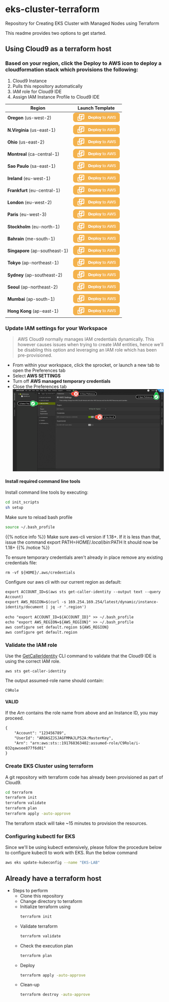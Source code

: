 # eks-cluster-terraform
Repository for Creating EKS Cluster with Managed Nodes using Terraform


This readme provides two options to get started.

## Using Cloud9 as a terraform host

### Based on your region, click the **Deploy to AWS** icon to deploy a cloudformation stack which provisions the following:
1. Cloud9 Instance
2. Pulls this repository automatically
3. IAM role for Cloud9 IDE
4. Assign IAM Instance Profile to Cloud9 IDE

| Region | Launch Template |
| ------------ | ------------- | 
**Oregon** (us-west-2) | [![Launch Stack into Oregon with CloudFormation](/images/deploy-to-aws.png)](https://console.aws.amazon.com/cloudformation/home?region=us-west-2#/stacks/new?stackName=MyEKSLabStack&templateURL=https://s3-ap-southeast-2.amazonaws.com/aajolly-labs/c9stack.yaml)  
**N.Virginia** (us-east-1) | [![Launch Stack into N.Virginia with CloudFormation](/images/deploy-to-aws.png)](https://console.aws.amazon.com/cloudformation/home?region=us-east-1#/stacks/new?stackName=MyEKSLabStack&templateURL=https://s3-ap-southeast-2.amazonaws.com/aajolly-labs/c9stack.yaml)  
**Ohio** (us-east-2) | [![Launch Stack into N.Virginia with CloudFormation](/images/deploy-to-aws.png)](https://console.aws.amazon.com/cloudformation/home?region=us-east-2#/stacks/new?stackName=MyEKSLabStack&templateURL=https://s3-ap-southeast-2.amazonaws.com/aajolly-labs/c9stack.yaml)  
**Montreal** (ca-central-1) | [![Launch Stack into N.Virginia with CloudFormation](/images/deploy-to-aws.png)](https://console.aws.amazon.com/cloudformation/home?region=ca-central-1#/stacks/new?stackName=MyEKSLabStack&templateURL=https://s3-ap-southeast-2.amazonaws.com/aajolly-labs/c9stack.yaml)  
**Sao Paulo** (sa-east-1) | [![Launch Stack into N.Virginia with CloudFormation](/images/deploy-to-aws.png)](https://console.aws.amazon.com/cloudformation/home?region=sa-east-1#/stacks/new?stackName=MyEKSLabStack&templateURL=https://s3-ap-southeast-2.amazonaws.com/aajolly-labs/c9stack.yaml)  
**Ireland** (eu-west-1) | [![Launch Stack into N.Virginia with CloudFormation](/images/deploy-to-aws.png)](https://console.aws.amazon.com/cloudformation/home?region=eu-west-1#/stacks/new?stackName=MyEKSLabStack&templateURL=https://s3-ap-southeast-2.amazonaws.com/aajolly-labs/c9stack.yaml)  
**Frankfurt** (eu-central-1) | [![Launch Stack into N.Virginia with CloudFormation](/images/deploy-to-aws.png)](https://console.aws.amazon.com/cloudformation/home?region=eu-central-1#/stacks/new?stackName=MyEKSLabStack&templateURL=https://s3-ap-southeast-2.amazonaws.com/aajolly-labs/c9stack.yaml)  
**London** (eu-west-2) | [![Launch Stack into N.Virginia with CloudFormation](/images/deploy-to-aws.png)](https://console.aws.amazon.com/cloudformation/home?region=eu-west-2#/stacks/new?stackName=MyEKSLabStack&templateURL=https://s3-ap-southeast-2.amazonaws.com/aajolly-labs/c9stack.yaml)  
**Paris** (eu-west-3) | [![Launch Stack into N.Virginia with CloudFormation](/images/deploy-to-aws.png)](https://console.aws.amazon.com/cloudformation/home?region=eu-west-3#/stacks/new?stackName=MyEKSLabStack&templateURL=https://s3-ap-southeast-2.amazonaws.com/aajolly-labs/c9stack.yaml)  
**Stockholm** (eu-north-1) | [![Launch Stack into N.Virginia with CloudFormation](/images/deploy-to-aws.png)](https://console.aws.amazon.com/cloudformation/home?region=eu-north-1#/stacks/new?stackName=MyEKSLabStack&templateURL=https://s3-ap-southeast-2.amazonaws.com/aajolly-labs/c9stack.yaml)  
**Bahrain** (me-south-1) | [![Launch Stack into N.Virginia with CloudFormation](/images/deploy-to-aws.png)](https://console.aws.amazon.com/cloudformation/home?region=me-south-1#/stacks/new?stackName=MyEKSLabStack&templateURL=https://s3-ap-southeast-2.amazonaws.com/aajolly-labs/c9stack.yaml)  
**Singapore** (ap-southeast-1) | [![Launch Stack into N.Virginia with CloudFormation](/images/deploy-to-aws.png)](https://console.aws.amazon.com/cloudformation/home?region=ap-southeast-1#/stacks/new?stackName=MyEKSLabStack&templateURL=https://s3-ap-southeast-2.amazonaws.com/aajolly-labs/c9stack.yaml)  
**Tokyo** (ap-northeast-1) | [![Launch Stack into N.Virginia with CloudFormation](/images/deploy-to-aws.png)](https://console.aws.amazon.com/cloudformation/home?region=ap-northeast-1#/stacks/new?stackName=MyEKSLabStack&templateURL=https://s3-ap-southeast-2.amazonaws.com/aajolly-labs/c9stack.yaml)  
**Sydney** (ap-southeast-2) | [![Launch Stack into N.Virginia with CloudFormation](/images/deploy-to-aws.png)](https://console.aws.amazon.com/cloudformation/home?region=ap-southeast-2#/stacks/new?stackName=MyEKSLabStack&templateURL=https://s3-ap-southeast-2.amazonaws.com/aajolly-labs/c9stack.yaml)  
**Seoul** (ap-northeast-2) | [![Launch Stack into N.Virginia with CloudFormation](/images/deploy-to-aws.png)](https://console.aws.amazon.com/cloudformation/home?region=ap-northeast-2#/stacks/new?stackName=MyEKSLabStack&templateURL=https://s3-ap-southeast-2.amazonaws.com/aajolly-labs/c9stack.yaml)  
**Mumbai** (ap-south-1) | [![Launch Stack into N.Virginia with CloudFormation](/images/deploy-to-aws.png)](https://console.aws.amazon.com/cloudformation/home?region=ap-south-1#/stacks/new?stackName=MyEKSLabStack&templateURL=https://s3-ap-southeast-2.amazonaws.com/aajolly-labs/c9stack.yaml)  
**Hong Kong** (ap-east-1) | [![Launch Stack into N.Virginia with CloudFormation](/images/deploy-to-aws.png)](https://console.aws.amazon.com/cloudformation/home?region=ap-east-1#/stacks/new?stackName=MyEKSLabStack&templateURL=https://s3-ap-southeast-2.amazonaws.com/aajolly-labs/c9stack.yaml)  

### Update IAM settings for your Workspace

> AWS Cloud9 normally manages IAM credentials dynamically. This however causes issues when trying to create IAM entities, hence we'll be disabling this option and leveraging an IAM role which has been pre-provisioned.

- From within your workspace, click the sprocket, or launch a new tab to open the Preferences tab
- Select **AWS SETTINGS**
- Turn off **AWS managed temporary credentials**
- Close the Preferences tab
![c9disableiam](/images/c9disableiam.png)


#### Install required command line tools 

Install command line tools by executing:

```bash 
cd init_scripts
sh setup
```
Make sure to reload bash profile

```bash 
source ~/.bash_profile
```
{{% notice info %}}
Make sure aws-cli version if 1.18+. If it is less than that, issue the command export PATH=$HOME/.local/bin:$PATH
It should now be 1.18+
{{% /notice %}}


To ensure temporary credentials aren't already in place remove
any existing credentials file:
```
rm -vf ${HOME}/.aws/credentials
```

Configure our aws cli with our current region as default:
```
export ACCOUNT_ID=$(aws sts get-caller-identity --output text --query Account)
export AWS_REGION=$(curl -s 169.254.169.254/latest/dynamic/instance-identity/document | jq -r '.region')

echo "export ACCOUNT_ID=${ACCOUNT_ID}" >> ~/.bash_profile
echo "export AWS_REGION=${AWS_REGION}" >> ~/.bash_profile
aws configure set default.region ${AWS_REGION}
aws configure get default.region
```

### Validate the IAM role

Use the [GetCallerIdentity](https://docs.aws.amazon.com/cli/latest/reference/sts/get-caller-identity.html) CLI command to validate that the Cloud9 IDE is using the correct IAM role.

```
aws sts get-caller-identity

```

The output assumed-role name should contain:
```
C9Role
```

#### VALID

If the _Arn_ contains the role name from above and an Instance ID, you may proceed.

```output
{
    "Account": "123456789", 
    "UserId": "AROASZJSJAGFMMAJLP52A:MasterKey", 
    "Arn": "arn:aws:sts::191768363402:assumed-role/C9Role/i-032qawsee877f6d01"
}
```
### Create EKS Cluster using terraform

A git repository with terraform code has already been provisioned as part of Cloud9.

```sh
cd terraform
terraform init
terraform validate
terraform plan
terraform apply -auto-approve
```

The terraform stack will take ~15 minutes to provision the resources.

### Configuring kubectl for EKS
Since we'll be using kubectl extensively, please follow the procedure below to configure kubectl to work with EKS. Run the below command

```sh
aws eks update-kubeconfig --name "EKS-LAB"
```


## Already have a terraform host

- Steps to perform
  - Clone this repository
  - Change directory to terraform
  - Initialize terraform using
    ```sh
    terraform init
    ```
  - Validate terraform
    ```sh
    terraform validate
    ```
  - Check the execution plan
    ```sh
    terraform plan
    ```
  - Deploy
    ```sh
    terraform apply -auto-approve
    ```
  - Clean-up
    ```sh
    terraform destroy -auto-approve
    ```